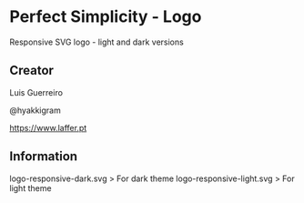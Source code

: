 # Perfect Simplicity - Logo
 Responsive SVG logo - light and dark versions
 

## Creator
 Luis Guerreiro

 @hyakkigram

https://www.laffer.pt

## Information
 logo-responsive-dark.svg > For dark theme
 logo-responsive-light.svg > For light theme